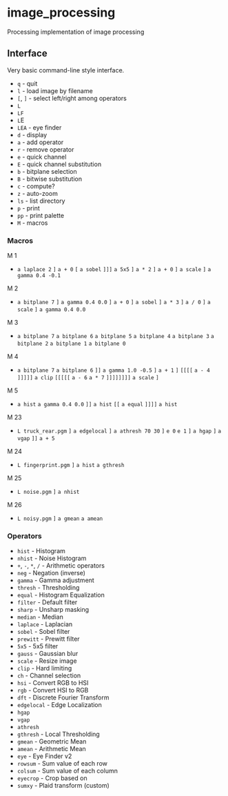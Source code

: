 # image_processing
Processing implementation of image processing

## Interface

Very basic command-line style interface.

- `q` - quit
- `l` - load image by filename
- `[`, `]` - select left/right among operators
- `L`
- `LF`
- `L`E
- `LEA` - eye finder
- `d` - display
- `a` - add operator
- `r` - remove operator
- `e` - quick channel
- `E` - quick channel substitution
- `b` - bitplane selection
- `B` - bitwise substitution
- `c` - compute?
- `z` - auto-zoom
- `ls` - list directory
- `p` - print
- `pp` - print palette
- `M` - macros


### Macros 

M 1
  - `a laplace 2` `]` `a + 0` `[` `a sobel` `]]]` `a 5x5` `]` `a * 2` `]` `a + 0` `]` `a scale` `]` `a gamma 0.4 -0.1`

M 2
  - `a bitplane 7` `]` `a gamma 0.4 0.0` `]` `a + 0` `]` `a sobel` `]` `a * 3` `]` `a / 0` `]` `a scale` `]` `a gamma 0.4 0.0`

M 3
  - `a bitplane 7` `a bitplane 6` `a bitplane 5` `a bitplane 4` `a bitplane 3` `a bitplane 2` `a bitplane 1` `a bitplane 0`

M 4
  - `a bitplane 7` `a bitplane 6` `]]` `a gamma 1.0 -0.5` `]` `a + 1` `]` `[[[[` `a - 4` `]]]]]` `a clip` `[[[[[` `a - 6` `a * 7` `]]]]]]]]` `a scale` `]`

M 5
  - `a hist` `a gamma 0.4 0.0` `]]` `a hist` `[[` `a equal` `]]]]` `a hist`

M 23
  - `L truck_rear.pgm` `]` `a edgelocal` `]` `a athresh 70 30` `]` `e 0` `e 1` `]` `a hgap` `]` `a vgap` `]]` `a + 5`

M 24
  - `L fingerprint.pgm` `]` `a hist` `a gthresh`

M 25
  - `L noise.pgm` `]` `a nhist`

M 26
  - `L noisy.pgm` `]` `a gmean` `a amean`


### Operators

- `hist` - Histogram
- `nhist` - Noise Histogram
- `+`, `-`, `*`, `/` - Arithmetic operators
- `neg` - Negation (inverse)
- `gamma` - Gamma adjustment
- `thresh` - Thresholding
- `equal` - Histogram Equalization
- `filter` - Default filter
- `sharp` - Unsharp masking
- `median` - Median
- `laplace` - Laplacian
- `sobel` - Sobel filter
- `prewitt` - Prewitt filter
- `5x5` - 5x5 filter
- `gauss` - Gaussian blur
- `scale` - Resize image
- `clip` - Hard limiting
- `ch` - Channel selection
- `hsi` - Convert RGB to HSI
- `rgb` - Convert HSI to RGB
- `dft` - Discrete Fourier Transform
- `edgelocal` - Edge Localization
- `hgap`
- `vgap`
- `athresh`
- `gthresh` - Local Thresholding
- `gmean` - Geometric Mean
- `amean` - Arithmetic Mean
- `eye` - Eye Finder v2
- `rowsum` - Sum value of each row
- `colsum` - Sum value of each column
- `eyecrop` - Crop based on 
- `sumxy` - Plaid transform (custom)
